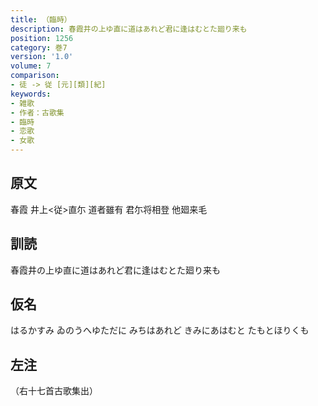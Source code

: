 ```yaml
---
title: （臨時）
description: 春霞井の上ゆ直に道はあれど君に逢はむとた廻り来も
position: 1256
category: 巻7
version: '1.0'
volume: 7
comparison:
- 徒 -> 従 [元][類][紀]
keywords:
- 雑歌
- 作者：古歌集
- 臨時
- 恋歌
- 女歌
---
```


## 原文

春霞 井上<従>直尓 道者雖有 君尓将相登 他廻来毛

## 訓読

春霞井の上ゆ直に道はあれど君に逢はむとた廻り来も

## 仮名

はるかすみ ゐのうへゆただに みちはあれど きみにあはむと たもとほりくも

## 左注

（右十七首古歌集出）
